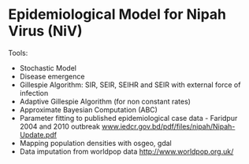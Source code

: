 # Epidemiological Model for Nipah Virus (NiV)

Tools:
- Stochastic Model 
- Disease emergence
- Gillespie Algorithm: SIR, SEIR, SEIHR and SEIR with external force of infection
- Adaptive Gillespie Algorithm (for non constant rates)
- Approximate Bayesian Computation (ABC)
- Parameter fitting to published epidemiological case data - Faridpur 2004 and 2010 outbreak www.iedcr.gov.bd/pdf/files/nipah/Nipah-Update.pdf
- Mapping population densities with osgeo, gdal
- Data imputation from worldpop data http://www.worldpop.org.uk/ 
